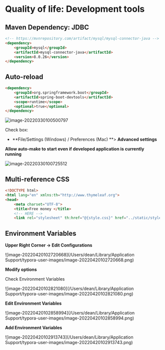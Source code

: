 # Quality of life: Development tools



## Maven Dependency: JDBC

```HTML
<!-- https://mvnrepository.com/artifact/mysql/mysql-connector-java -->
<dependency>
    <groupId>mysql</groupId>
    <artifactId>mysql-connector-java</artifactId>
    <version>8.0.26</version>
</dependency>
```



## Auto-reload

```HTML
<dependency>
    <groupId>org.springframework.boot</groupId>
    <artifactId>spring-boot-devtools</artifactId>
    <scope>runtime</scope>
    <optional>true</optional>
</dependency>
```

![image-20220330100500797](quality-of-life.assets/image-20220330100500797.png)

Check box:

- **File/Settings (Windows) / Preferences (Mac) **> **Advanced settings**

**Allow auto-make to start even if developed application is currently running**

![image-20220330100725512](quality-of-life.assets/image-20220330100725512.png)

## Multi-reference CSS

```html
<!DOCTYPE html>
<html lang="en" xmlns:th="http://www.thymeleaf.org">
<head>
    <meta charset="UTF-8">
    <title>Free money </title>
  	<!-- HERE -->
    <link rel="stylesheet" th:href="@{style.css}" href="../static/style.css">
```

## Environment Variables

**Upper Right Corner -> Edit Configurations**

![image-20220420102720668](/Users/dean/Library/Application Support/typora-user-images/image-20220420102720668.png)

**Modify options**

Check Environment Variables

![image-20220420102821080](/Users/dean/Library/Application Support/typora-user-images/image-20220420102821080.png)

**Edit Environment Variables**

![image-20220420102858994](/Users/dean/Library/Application Support/typora-user-images/image-20220420102858994.png)

**Add Environment Variables**

![image-20220420102913743](/Users/dean/Library/Application Support/typora-user-images/image-20220420102913743.png)
